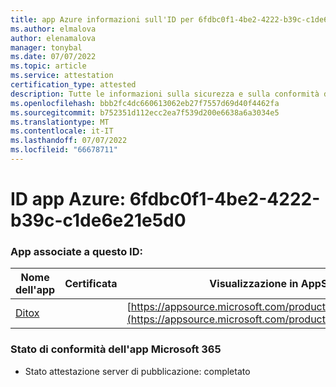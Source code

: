 ```yaml
---
title: app Azure informazioni sull'ID per 6fdbc0f1-4be2-4222-b39c-c1de6e21e5d0
ms.author: elmalova
author: elenamalova
manager: tonybal
ms.date: 07/07/2022
ms.topic: article
ms.service: attestation
certification_type: attested
description: Tutte le informazioni sulla sicurezza e sulla conformità disponibili per 6fdbc0f1-4be2-4222-b39c-c1de6e21e5d0.
ms.openlocfilehash: bbb2fc4dc660613062eb27f7557d69d40f4462fa
ms.sourcegitcommit: b752351d112ecc2ea7f539d200e6638a6a3034e5
ms.translationtype: MT
ms.contentlocale: it-IT
ms.lasthandoff: 07/07/2022
ms.locfileid: "66678711"
---
```

# <a name="azure-app-id-6fdbc0f1-4be2-4222-b39c-c1de6e21e5d0"></a>ID app Azure: 6fdbc0f1-4be2-4222-b39c-c1de6e21e5d0


### <a name="apps-associated-with-this-id"></a>App associate a questo ID:
| **Nome dell'app** | **Certificata** | **Visualizzazione in AppSource** |
|--------------|---------------|-----------------------|
| [Ditox](../forward/WA200004193.md) |  | [https://appsource.microsoft.com/product/office/WA200004193](https://appsource.microsoft.com/product/office/WA200004193) |

### <a name="microsoft-365-app-compliance-status"></a>Stato di conformità dell'app Microsoft 365
- Stato attestazione server di pubblicazione: completato
